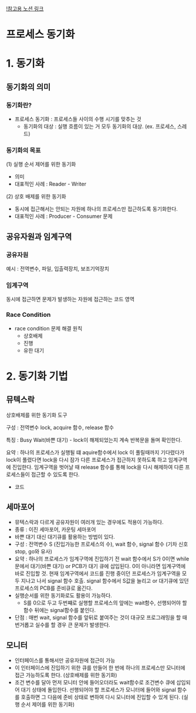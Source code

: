 [!참고용 노션 링크](https://striped-beechnut-dfe.notion.site/1331755a66e14af289d91f2a7d7f56ab?pvs=4)
# 프로세스 동기화

# 1. 동기화

## 동기화의 의미

### 동기화란?

- 프로세스 동기화 : 프로세스들 사이의 수행 시기를 맞추는 것
    - 동기화의 대상 : 실행 흐름이 있는 거 모두 동기화의 대상. (ex. 프로세스, 스레드)

### 동기화의 목표

(1) 실행 순서 제어를 위한 동기화

- 의미
- 대표적인 사례 : Reader - Writer

(2) 상호 배제를 위한 동기화

- 동시에 접근해서는 안되는 자원에 하나의 프로세스만 접근하도록 동기화한다.
- 대표적인 사례 : Producer - Consumer 문제

## 공유자원과 임계구역

### 공유자원

예시 : 전역변수, 파일, 입출력장치, 보조기억장치

### 임계구역

동시에 접근하면 문제가 발생하는 자원에 접근하는 코드 영역

### Race Condition

- race condition 문제 해결 원칙
    - 상호배제
    - 진행
    - 유한 대기

# 2. 동기화 기법

## 뮤텍스락

상호배제를 위한 동기화 도구

구성 : 전역변수 lock, acquire 함수, release 함수

특징 : Busy Wait(바쁜 대기) - lock이 해제되었는지 계속 반복문을 돌며 확인한다.

요약 : 하나의 프로세스가 실행될 떄 aquire함수에서 lock 이 풀릴때까지 기다렸다가 lock이 풀렸다면 lock을 다시 잠가 다른 프로세스가 접근하지 못하도록 하고 임계구역에 진입한다. 임계구역을 벗어날 때 release 함수를 통해 lock을 다시 해제하여 다른 프로세스들이 접근할 수 있도록 한다.

- 코드

## 세마포어

- 뮤텍스락과 다르게 공유자원이 여러개 있는 경우에도 적용이 가능하다.
- 종류 :  이진 세마포어, 카운팅 세마포어
- 바쁜 대기 대신 대기큐를 활용하는 방법이 있다.
- 구성 : 전역변수 S (진입가능한 프로세스의 수), wait 함수, signal 함수 (기차 신호 stop, go와 유사)
- 요약 : 하나의 프로세스가 임계구역에 진입하기 전 wait 함수에서 S가 0이면 while문에서 대기(바쁜 대기) or PCB가 대기 큐에 삽입된다. 0이 아니라면 임계구역에 바로 진입할 것. 현재 임계구역에서 코드를 진행 중이던 프로세스가 임계구역을 모두 지나고 나서 signal 함수 호출. signal 함수에서 S값을 늘리고 or 대기큐에 있던 프로세스의 PCB를 준비큐로 옮긴다.
- 실행순서를 위한 동기화로도 활용이 가능하다.
    - S를 0으로 두고 두번쨰로 실행할 프로세스의 앞에는 wait함수, 선행되어야 할 함수 뒤에는 signal함수를 붙인다.
- 단점 : 매번 wait, signal 함수를 앞뒤로 붙여주는 것이 대규모 프로그래밍을 할 때 번거롭고 실수를 할 경우 큰 문제가 발생한다.

## 모니터

- 인터페이스를 통해서만 공유자원에 접근이 가능
- 이 인터페이스에 진입하기 위한 큐를 만들어 한 번에 하나의 프로세스만 모니터에 접근 가능하도록 한다. (상호배제를 위한 동기화)
- 조건 변수를 달아 먼저 모니터 안에 들어오더라도 wait함수로 조건변수 큐에 삽입되어 대기 상태에 돌입한다. 선행되어야 할 프로세스가 모니터에 들어와 signal 함수를 호출하면 그 다음에 준비 상태로 변하여 다시 모니터에 진입할 수 있게 된다.  (실행 순서 제어를 위한 동기화)